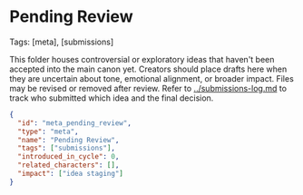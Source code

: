 # Pending Review
Tags: [meta], [submissions]

This folder houses controversial or exploratory ideas that haven't been accepted into the main canon yet.
Creators should place drafts here when they are uncertain about tone, emotional alignment, or broader impact.
Files may be revised or removed after review.
Refer to [../submissions-log.md](../submissions-log.md) to track who submitted which idea and the final decision.

```json
{
  "id": "meta_pending_review",
  "type": "meta",
  "name": "Pending Review",
  "tags": ["submissions"],
  "introduced_in_cycle": 0,
  "related_characters": [],
  "impact": ["idea staging"]
}
```
